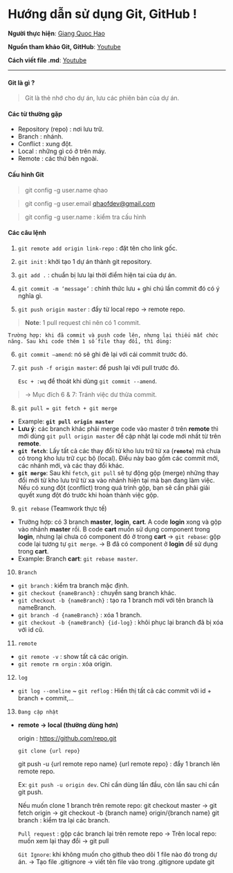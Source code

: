 # Hướng dẫn sử dụng Git, GitHub !
**Người thực hiện**: [Giang Quoc Hao](https://www.facebook.com/gqhaof) 

**Nguồn tham khảo Git, GitHub**: [Youtube](https://www.youtube.com/watch?v=-VmX40r5ARI&t=209s)

**Cách viết file .md**: [Youtube](https://www.youtube.com/watch?v=jJky0Ws9xKg)

---
#### Git là gì ?
> Git là thẻ nhớ cho dự án, lưu các phiên bản của dự án.
#### Các từ thường gặp
- Repository (repo) : nơi lưu trữ.
- Branch : nhánh.
- Conflict : xung đột.
- Local : những gì có ở trên máy.
- Remote : các thứ bên ngoài.
#### Cấu hình Git
> git config -g user.name qhao

> git config -g user.email qhaofdev@gmail.com

> git config -g user.name : kiểm tra cấu hình
#### Các câu lệnh
1. `git remote add origin link-repo` : đặt tên cho link gốc.

2. `git init` : khởi tạo 1 dự án thành git repository.

3. `git add .` : chuẩn bị lưu lại thời điểm hiện tai của dự án.

4. `git commit -m ‘message’` : chính thức lưu + ghi chú lần commit đó có ý nghĩa gì.

5. `git push origin master` : đẩy từ local repo → remote repo.

> **Note**: 1 pull request chỉ nên có 1 commit.

    Trường hợp: khi đã commit và push code lên, nhưng lại thiếu mất chức năng. Sau khi code thêm 1 số file thay đổi, thì dùng: 
6. `git commit —amend`: nó sẽ ghi đè lại với cái commit trước đó.

7. `git push -f origin master`: để push lại với pull trước đó. 

    `Esc + :wq` để thoát khi dùng `git commit --amend`.
> → Mục đích 6 & 7: Tránh việc dư thừa commit.

8. `git pull = git fetch + git merge`
- Example: **`git pull origin master`**
- **Lưu ý**: các branch khác phải merge code vào master ở trên **remote** thì mới dùng `git pull origin master` để cập nhật lại code mới nhất từ trên **remote**.
- **`git fetch`**: Lấy tất cả các thay đổi từ kho lưu trữ từ xa (**`remote`**) mà chưa có trong kho lưu trữ cục bộ (local). Điều này bao gồm các commit mới, các nhánh mới, và các thay đổi khác.
- **`git merge`**: Sau khi `fetch`, `git pull` sẽ tự động gộp (merge) những thay đổi mới từ kho lưu trữ từ xa vào nhánh hiện tại mà bạn đang làm việc. Nếu có xung đột (conflict) trong quá trình gộp, bạn sẽ cần phải giải quyết xung đột đó trước khi hoàn thành việc gộp.

9. `git rebase` (Teamwork thực tế)
- Trường hợp: có 3 branch **master**, **login**, **cart**. A code **login** xong và gộp vào nhánh **master** rồi. B code **cart** muốn sử dụng component trong **login**, nhưng lại chưa có component đó ở trong **cart** → `git rebase`: gộp code lại tương tự `git merge`. → B đã có component ở **login** để sử dụng trong **cart**.
- Example: Branch **cart**: `git rebase master`.

10. `Branch`
- `git branch` : kiểm tra branch mặc định.
- `git checkout {nameBranch}` : chuyển sang branch khác.
- `git checkout -b {nameBranch}` : tạo ra 1 branch mới với tên branch là nameBranch. 
- `git branch -d {nameBranch}` : xóa 1 branch.
- `git checkout -b {nameBranch} {id-log}` : khôi phục lại branch đã bị xóa với id cũ.

11. `remote`
- `git remote -v` : show tất cả các origin.
- `git remote rm orgin` : xóa origin.

12. `log`
- `git log --oneline` ~ `git reflog` : Hiển thị tất cả các commit với id + branch + commit,…

13. `Đang cập nhật`
- **remote → local (thường dùng hơn)**
    
    origin : https://github.com/repo.git
    
    `git clone {url repo}`
    
    git push -u {url remote repo name} {url remote repo} : đẩy 1 branch lên remote repo.
     
    Ex: `git push -u origin dev`. Chỉ cần dùng lần đầu, còn lần sau chỉ cần git push.
    
    Nếu muốn clone 1 branch trên remote repo: git checkout master → git fetch origin → git checkout -b {branch name} origin/{branch name}
    git branch : kiểm tra lại các branch.
    
    `Pull request` : gộp các branch lại trên remote repo
       → Trên local repo: muốn xem lại thay đổi → git pull
    
    `Git Ignore`: khi không muốn cho github theo dõi 1 file nào đó trong dự án.
       → Tạo file .gitignore → viết tên file vào trong .gitignore
update git
